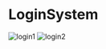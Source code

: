 # LoginSystem
![login1](https://user-images.githubusercontent.com/53649013/159907032-97fc50d0-7dad-4439-a39c-2674662418ca.PNG)
![login2](https://user-images.githubusercontent.com/53649013/159907046-ab5ad551-a70e-42b7-93fd-a221c0b5d1fe.PNG)
